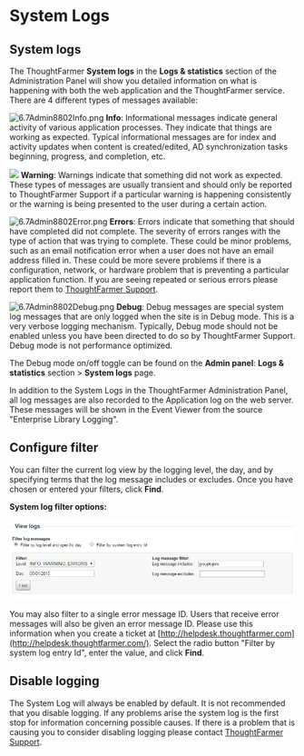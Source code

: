 # System Logs

## System logs

The ThoughtFarmer **System logs** in the **Logs & statistics** section of the Administration Panel will show you detailed information on what is happening with both the web application and the ThoughtFarmer service. There are 4 different types of messages available:  
  
![6.7Admin8802Info.png](https://community.thoughtfarmer.com/imagethumb/53555170000/16564/600x600/False/6.7Admin8802Info.png) **Info**: Informational messages indicate general activity of various application processes. They indicate that things are working as expected. Typical informational messages are for index and activity updates when content is created/edited, AD synchronization tasks beginning, progress, and completion, etc.  
  
![](https://community.thoughtfarmer.com/imagethumb/169111900000/16563/300x300/False/sign_warning.png)  **Warning**: Warnings indicate that something did not work as expected. These types of messages are usually transient and should only be reported to ThoughtFarmer Support if a particular warning is happening consistently or the warning is being presented to the user during a certain action.  
  
![6.7Admin8802Error.png](https://community.thoughtfarmer.com/imagethumb/54080170000/16565/600x600/False/6.7Admin8802Error.png) **Errors**: Errors indicate that something that should have completed did not complete. The severity of errors ranges with the type of action that was trying to complete. These could be minor problems, such as an email notification error when a user does not have an email address filled in. These could be more severe problems if there is a configuration, network, or hardware problem that is preventing a particular application function. If you are seeing repeated or serious errors please report them to [ThoughtFarmer Support](http://helpdesk.thoughtfarmer.com/).  
  
![6.7Admin8802Debug.png](https://community.thoughtfarmer.com/imagethumb/56107670000/16566/600x600/False/6.7Admin8802Debug.png) **Debug**: Debug messages are special system log messages that are only logged when the site is in Debug mode. This is a very verbose logging mechanism. Typically, Debug mode should not be enabled unless you have been directed to do so by ThoughtFarmer Support. Debug mode is not performance optimized.

The Debug mode on/off toggle can be found on the **Admin panel**: **Logs & statistics** section &gt; **System logs** page.  
  
In addition to the System Logs in the ThoughtFarmer Administration Panel, all log messages are also recorded to the Application log on the web server. These messages will be shown in the Event Viewer from the source "Enterprise Library Logging".

## Configure filter

You can filter the current log view by the logging level, the day, and by specifying terms that the log message includes or excludes. Once you have chosen or entered your filters, click **Find**.  
  
**System log filter options:**

![](../../.gitbook/assets/3%20%2815%29.jpg)

You may also filter to a single error message ID. Users that receive error messages will also be given an error message ID. Please use this information when you create a ticket at [http://helpdesk.thoughtfarmer.com](http://helpdesk.thoughtfarmer.com/). Select the radio button "Filter by system log entry Id", enter the value, and click **Find**.

## Disable logging

The System Log will always be enabled by default. It is not recommended that you disable logging. If any problems arise the system log is the first stop for information concerning possible causes. If there is a problem that is causing you to consider disabling logging please contact [ThoughtFarmer Support](http://helpdesk.thoughtfarmer.com/).

